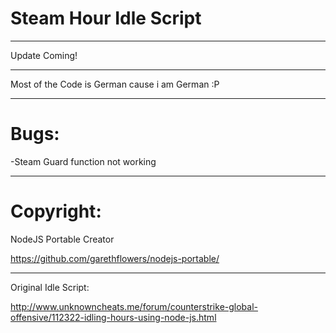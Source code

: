# Steam Hour Idle Script
________
Update Coming!
________
Most of the Code is German cause i am German :P
________
# Bugs:

-Steam Guard function not working
________
# Copyright:
NodeJS Portable Creator

https://github.com/garethflowers/nodejs-portable/
________
Original Idle Script:

http://www.unknowncheats.me/forum/counterstrike-global-offensive/112322-idling-hours-using-node-js.html

